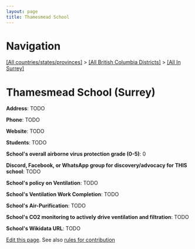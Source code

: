 ```yaml
---
layout: page
title: Thamesmead School
---
```

# Navigation

[[All countries/states/provinces]](../../..) > [[All British Columbia Districts]](../..) > [[All In Surrey]](..)

# Thamesmead School (Surrey)

**Address**: TODO

**Phone**: TODO

**Website**: TODO

**Students**: TODO

**School's overall airborne virus protection grade (0-5)**: 0

**Discord, Facebook, or WhatsApp group for discovery/advocacy for THIS school**: TODO

**School's policy on Ventilation**: TODO

**School's Ventilation Work Completion**: TODO

**School's Air-Purification**: TODO

**School's CO2 monitoring to actively drive ventilation and filtration**: TODO

**School's Wikidata URL**: TODO


[Edit this page](https://github.com/ventilate-schools/BC/edit/main/./Surrey/Thamesmead_School.md). See also [rules for contribution](../../../contribution-rules/)